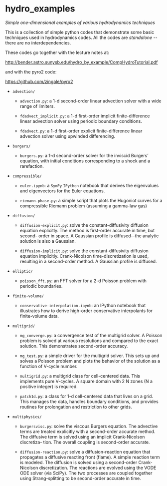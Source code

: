 # hydro_examples
*Simple one-dimensional examples of various hydrodynamics techniques*

This is a collection of simple python codes that demonstrate some
basic techniques used in hydrodynamics codes.  All the codes are
*standalone* -- there are no interdependencies.

These codes go together with the lecture notes at:

http://bender.astro.sunysb.edu/hydro_by_example/CompHydroTutorial.pdf

and with the pyro2 code:

https://github.com/zingale/pyro2



* `advection/`

  - `advection.py`: a 1-d second-order linear advection solver with a
    wide range of limiters.

  - `fdadvect_implicit.py`: a 1-d first-order implicit
    finite-difference linear advection solver using periodic boundary
    conditions.

  - `fdadvect.py`: a 1-d first-order explicit finite-difference linear
    advection solver using upwinded differencing.

* `burgers/`

  - `burgers.py`: a 1-d second-order solver for the inviscid Burgers’
    equation, with initial conditions corresponding to a shock and a
    rarefaction.

* `compressible/`

  - `euler.ipynb`: a `SymPy` `IPython` notebook that derives the
    eigenvalues and eigenvectors for the Euler equations.

  - `riemann-phase.py`: a simple script that plots the Hugoniot curves
     for a compressible Riemann problem (assuming a gamma-law gas)

* `diffusion/`

  - `diffusion-explicit.py`: solve the constant-diffusivity diffusion
    equation explicitly. The method is first-order accurate in time,
    but second- order in space. A Gaussian profile is diffused--the
    analytic solution is also a Gaussian.

  - `diffusion-implicit.py`: solve the constant-diffusivity diffusion
    equation implicitly. Crank-Nicolson time-discretization is used,
    resulting in a second-order method. A Gaussian profile is
    diffused.

* `elliptic/`

  - `poisson_fft.py`: an FFT solver for a 2-d Poisson problem
    with periodic boundaries.

* `finite-volume/`

  - `conservative-interpolation.ipynb`: an IPython notebook that
    illustrates how to derive high-order conservative interpolants
	for finite-volume data.
  
* `multigrid/`

  - `mg_converge.py`: a convergence test of the multigrid solver. A
    Poisson problem is solved at various resolutions and compared to
    the exact solution. This demonstrates second-order accuracy.

  - `mg_test.py`: a simple driver for the multigrid solver. This sets
    up and solves a Poisson problem and plots the behavior of the
    solution as a function of V-cycle number.

  - `multigrid.py`: a multigrid class for cell-centered data. This
    implements pure V-cycles. A square domain with 2 N zones (N a
    positive integer) is required.

  - `patch1d.py`: a class for 1-d cell-centered data that lives on a
    grid. This manages the data, handles boundary conditions, and
    provides routines for prolongation and restriction to other grids.

* `multiphysics/`

  - `burgersvisc.py`: solve the viscous Burgers equation. The
    advective terms are treated explicitly with a second-order
    accurate method. The diffusive term is solved using an implicit
    Crank-Nicolson discretiza- tion. The overall coupling is
    second-order accurate.

  - `diffusion-reaction.py`: solve a diffusion-reaction equation that
    propagates a diffusive reacting front (flame). A simple reaction
    term is modeled. The diffusion is solved using a second-order
    Crank-Nicolson discretization. The reactions are evolved using the
    VODE ODE solver (via SciPy). The two processes are coupled
    together using Strang-splitting to be second-order accurate in
    time.

